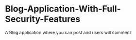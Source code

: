 # Blog-Application-With-Full-Security-Features
A Blog application where you can post and users will comment
